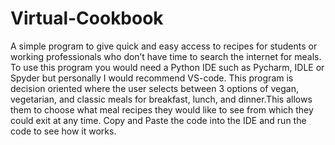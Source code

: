# Virtual-Cookbook
A simple program to give quick and easy access to recipes for students or working professionals who don’t have time to search the internet for meals.
To use this program you would need a Python IDE such as Pycharm, IDLE or Spyder but personally I would recommend VS-code.
This program is decision oriented where the user selects between 3 options of vegan, vegetarian, and classic meals for breakfast, lunch, and dinner.This allows them to choose what meal recipes they would like to see from which they could exit at any time.
Copy and Paste the code into the IDE and run the code to see how it works.
